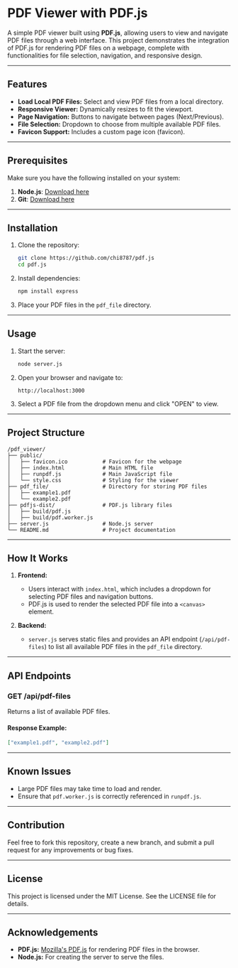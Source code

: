 # PDF Viewer with PDF.js

A simple PDF viewer built using **PDF.js**, allowing users to view and navigate PDF files through a web interface. This project demonstrates the integration of PDF.js for rendering PDF files on a webpage, complete with functionalities for file selection, navigation, and responsive design.

---

## Features

- **Load Local PDF Files:** Select and view PDF files from a local directory.
- **Responsive Viewer:** Dynamically resizes to fit the viewport.
- **Page Navigation:** Buttons to navigate between pages (Next/Previous).
- **File Selection:** Dropdown to choose from multiple available PDF files.
- **Favicon Support:** Includes a custom page icon (favicon).

---

## Prerequisites

Make sure you have the following installed on your system:

1. **Node.js**: [Download here](https://nodejs.org/)
2. **Git**: [Download here](https://git-scm.com/)

---

## Installation

1. Clone the repository:
   ```bash
   git clone https://github.com/chi8787/pdf.js
   cd pdf.js
   ```

2. Install dependencies:
   ```bash
   npm install express
   ```

3. Place your PDF files in the `pdf_file` directory.

---

## Usage

1. Start the server:
   ```bash
   node server.js
   ```

2. Open your browser and navigate to:
   ```
   http://localhost:3000
   ```

3. Select a PDF file from the dropdown menu and click "OPEN" to view.

---

## Project Structure

```
/pdf_viewer/
├── public/
│   ├── favicon.ico           # Favicon for the webpage
│   ├── index.html            # Main HTML file
│   ├── runpdf.js             # Main JavaScript file
│   └── style.css             # Styling for the viewer
├── pdf_file/                 # Directory for storing PDF files
│   ├── example1.pdf
│   └── example2.pdf
├── pdfjs-dist/               # PDF.js library files
│   ├── build/pdf.js
│   ├── build/pdf.worker.js
├── server.js                 # Node.js server
└── README.md                 # Project documentation
```

---

## How It Works

1. **Frontend:**
   - Users interact with `index.html`, which includes a dropdown for selecting PDF files and navigation buttons.
   - PDF.js is used to render the selected PDF file into a `<canvas>` element.

2. **Backend:**
   - `server.js` serves static files and provides an API endpoint (`/api/pdf-files`) to list all available PDF files in the `pdf_file` directory.

---

## API Endpoints

### **GET /api/pdf-files**
Returns a list of available PDF files.

#### Response Example:
```json
["example1.pdf", "example2.pdf"]
```

---

## Known Issues

- Large PDF files may take time to load and render.
- Ensure that `pdf.worker.js` is correctly referenced in `runpdf.js`.

---

## Contribution

Feel free to fork this repository, create a new branch, and submit a pull request for any improvements or bug fixes.

---

## License

This project is licensed under the MIT License. See the LICENSE file for details.

---

## Acknowledgements

- **PDF.js:** [Mozilla's PDF.js](https://mozilla.github.io/pdf.js/) for rendering PDF files in the browser.
- **Node.js:** For creating the server to serve the files.
